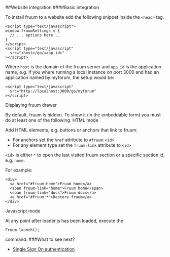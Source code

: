 
##Website integration
####Basic integration

To install fruum to a website add the following snippet inside the ```<head>``` tag.

```
<script type="text/javascript">
window.fruumSettings = {
  // ... options here...
}
</script>
<script type="text/javascript" 
  src="<host>/go/<app_id>"
></script>
```

Where ```host``` is the domain of the fruum server and ```app_id``` is the application name, e.g. if you where running a local instance on port 3000 and had an application named by myforum, the setup would be:

```
<script type="text/javascript"
  src="http://localhost:3000/go/myforum"
></script>
```

Displaying fruum drawer

By default, fruum is hidden. To show it (in the embeddable form) you must do at least one of the following.
HTML mode

Add HTML elements, e.g. buttons or anchors that link to fruum:

 - For anchors set the ```href``` attribute to ```#fruum:<id>```
 - For any element type set the ```fruum-link``` attribute to ```<id>```

```<id>``` is either ```*``` to open the last visited fruum section or a specific section id, e.g. ```home```.

For example:

```
<div>
  <a href="#fruum:home">Fruum home</a>
  <span fruum-link="home">Fruum home</span>
  <span fruum-link="docs">Fruum docs</a>
  <a href="#fruum:*">Restore fruum</a>
</div>
```

Javascript mode

At any point after loader.js has been loaded, execute the

```
Fruum.launch();
```

command.
###What to see next?

 - [Single Sign On authentication](single-sign-on-authentication-sso.md)

